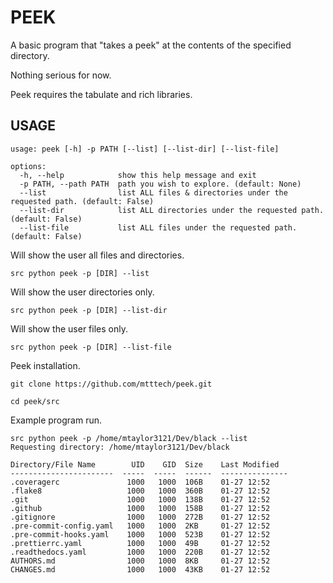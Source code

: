 # PEEK

A basic program that "takes a peek" at the contents of the specified directory.

Nothing serious for now.

Peek requires the tabulate and rich libraries.

## USAGE

```
usage: peek [-h] -p PATH [--list] [--list-dir] [--list-file]

options:
  -h, --help            show this help message and exit
  -p PATH, --path PATH  path you wish to explore. (default: None)
  --list                list ALL files & directories under the requested path. (default: False)
  --list-dir            list ALL directories under the requested path. (default: False)
  --list-file           list ALL files under the requested path. (default: False)
```

Will show the user all files and directories.

```
src python peek -p [DIR] --list 
```

Will show the user directories only.

```
src python peek -p [DIR] --list-dir 
```

Will show the user files only.

```
src python peek -p [DIR] --list-file
```

Peek installation.

```
git clone https://github.com/mtttech/peek.git

cd peek/src
```

Example program run.

```
src python peek -p /home/mtaylor3121/Dev/black --list
Requesting directory: /home/mtaylor3121/Dev/black

Directory/File Name        UID    GID  Size    Last Modified
-----------------------  -----  -----  ------  ---------------
.coveragerc               1000   1000  106B    01-27 12:52
.flake8                   1000   1000  360B    01-27 12:52
.git                      1000   1000  138B    01-27 12:52
.github                   1000   1000  158B    01-27 12:52
.gitignore                1000   1000  272B    01-27 12:52
.pre-commit-config.yaml   1000   1000  2KB     01-27 12:52
.pre-commit-hooks.yaml    1000   1000  523B    01-27 12:52
.prettierrc.yaml          1000   1000  49B     01-27 12:52
.readthedocs.yaml         1000   1000  220B    01-27 12:52
AUTHORS.md                1000   1000  8KB     01-27 12:52
CHANGES.md                1000   1000  43KB    01-27 12:52
```